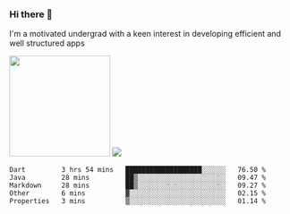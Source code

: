 ### Hi there 👋
I'm a motivated undergrad with a keen interest in developing efficient and well structured apps

<img height="180em" src="https://github-readme-stats-eight-theta.vercel.app/api/top-langs/?username=ade3l&langs_count=7&theme=cobalt&layout=compact"/>

<a href="">
  <img src="https://komarev.com/ghpvc/?username=ade3l&style=flat-square" />
</a>

<!--START_SECTION:waka-->
```text
Dart         3 hrs 54 mins   ███████████████████░░░░░░   76.50 % 
Java         28 mins         ██▒░░░░░░░░░░░░░░░░░░░░░░   09.47 % 
Markdown     28 mins         ██▒░░░░░░░░░░░░░░░░░░░░░░   09.27 % 
Other        6 mins          ▓░░░░░░░░░░░░░░░░░░░░░░░░   02.15 % 
Properties   3 mins          ▒░░░░░░░░░░░░░░░░░░░░░░░░   01.14 % 
```
<!--END_SECTION:waka-->
<!-- 
<img src="https://github.com/ade3l/ade3l/blob/master/codeStats.svg" alt="Alternative Text"/> -->

<!--
**ade3l/ade3l** is a ✨ _special_ ✨ repository because its `README.md` (this file) appears on your GitHub profile.

Here are some ideas to get you started:

- 🔭 I’m currently working on ... 
- 🌱 I’m currently learning ... 
- 👯 I’m looking to collaborate on ... 
- 🤔 I’m looking for help with ... 
- 💬 Ask me about ... Anything 
- 📫 How to reach me: ...
- 😄 Pronouns: ...
- ⚡ Fun fact: ...
-->
